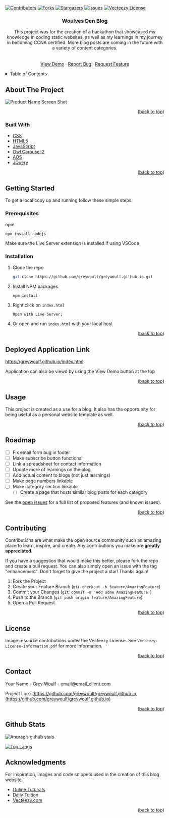 <div id="top"></div>
<!--
*** Thanks for checking out the Best-README-Template. If you have a suggestion
*** that would make this better, please fork the repo and create a pull request
*** or simply open an issue with the tag "enhancement".
*** Don't forget to give the project a star!
*** Thanks again! Now go create something AMAZING! :D
-->



<!-- PROJECT SHIELDS -->
<!--
*** I'm using markdown "reference style" links for readability.
*** Reference links are enclosed in brackets [ ] instead of parentheses ( ).
*** See the bottom of this document for the declaration of the reference variables
*** for contributors-url, forks-url, etc. This is an optional, concise syntax you may use.
*** https://www.markdownguide.org/basic-syntax/#reference-style-links
-->
[![Contributors][contributors-shield]][contributors-url]
[![Forks][forks-shield]][forks-url]
[![Stargazers][stars-shield]][stars-url]
[![Issues][issues-shield]][issues-url]
[![Vecteezy License][license-shield]][license-url]
<!-- [![LinkedIn][linkedin-shield]][linkedin-url] -->



<!-- PROJECT LOGO -->
<!-- <br />
<div align="center">
  <a href="https://github.com/greywoulf/greywoulf.github.io">
    <img src="images/logo.png" alt="Logo" width="80" height="80">
  </a> -->

<h3 align="center">Woulves Den Blog</h3>

  <p align="center">
    This project was for the creation of a hackathon that showcased my knowledge in coding static websites, as well as my learnings in my 
    journey in becoming CCNA certified. More blog posts are coming in the future with a variety of content categories.
    <br />
<!--     <a href="https://github.com/greywoulf/greywoulf.github.io"><strong>Explore the docs »</strong></a> -->
    <br />
    <br />
    <a href="https://greywoulf.github.io/index.html">View Demo</a>
    ·
    <a href="https://github.com/greywoulf/greywoulf.github.io/issues">Report Bug</a>
    ·
    <a href="https://github.com/greywoulf/greywoulf.github.io/issues">Request Feature</a>
  </p>
</div>



<!-- TABLE OF CONTENTS -->
<details>
  <summary>Table of Contents</summary>
  <ol>
    <li>
      <a href="#about-the-project">About The Project</a>
      <ul>
        <li><a href="#built-with">Built With</a></li>
      </ul>
    </li>
    <li>
      <a href="#getting-started">Getting Started</a>
      <ul>
        <li><a href="#prerequisites">Prerequisites</a></li>
        <li><a href="#installation">Installation</a></li>
      </ul>
    </li>
    <li><a href="#usage">Usage</a></li>
    <li><a href="#roadmap">Roadmap</a></li>
    <li><a href="#contributing">Contributing</a></li>
    <li><a href="#license">License</a></li>
    <li><a href="#contact">Contact</a></li>
    <li><a href="#acknowledgments">Acknowledgments</a></li>
  </ol>
</details>




<!-- ABOUT THE PROJECT -->
## About The Project

![Product Name Screen Shot](https://i.imgur.com/SlcyXku.png)


<p align="right">(<a href="#top">back to top</a>)</p>



### Built With

* [CSS](https://css.org/)
* [HTML5](https://html5.org/)
* [JavaScript](https://javascript.org/)
* [Owl Carousel 2](https://owlcarousel2.github.io/OwlCarousel2/)
* [AOS](https://michalsnik.github.io/aos/)
* [JQuery](https://jquery.com)

<p align="right">(<a href="#top">back to top</a>)</p>



<!-- GETTING STARTED -->
## Getting Started

To get a local copy up and running follow these simple steps.

### Prerequisites

npm
  ```sh
  npm install nodejs
  ```
 Make sure the Live Server extension is installed if using VSCode

### Installation

1. Clone the repo
   ```sh
   git clone https://github.com/greywoulf/greywoulf.github.io.git
   ```
2. Install NPM packages
   ```sh
   npm install
   ```
3. Right click on `index.html`
   ```
   Open with Live Server;
   ```
4. Or open and run `index.html` with your local host

<p align="right">(<a href="#top">back to top</a>)</p>




## Deployed Application Link
https://greywoulf.github.io/index.html

Application can also be viewd by using the View Demo button at the top

<p align="right">(<a href="#top">back to top</a>)</p>




<!-- USAGE EXAMPLES -->
## Usage

This project is created as a use for a blog. It also has the opportunity for being useful as a personal website template as well. 


<p align="right">(<a href="#top">back to top</a>)</p>



<!-- ROADMAP -->
## Roadmap

- [ ] Fix email form bug in footer
- [ ] Make subscribe button functional
- [ ] Link a spreadsheet for contact information
- [ ] Update more of learnings on the blog
- [ ] Add actual content to blogs (not just learnings)
- [ ] Make page numbers linkable
- [ ] Make category section linkable
    - [ ] Create a page that hosts similar blog posts for each category

See the [open issues](https://github.com/greywoulf/greywoulf.github.io/issues) for a full list of proposed features (and known issues).

<p align="right">(<a href="#top">back to top</a>)</p>



<!-- CONTRIBUTING -->
## Contributing

Contributions are what make the open source community such an amazing place to learn, inspire, and create. Any contributions you make are **greatly appreciated**.

If you have a suggestion that would make this better, please fork the repo and create a pull request. You can also simply open an issue with the tag "enhancement".
Don't forget to give the project a star! Thanks again!

1. Fork the Project
2. Create your Feature Branch (`git checkout -b feature/AmazingFeature`)
3. Commit your Changes (`git commit -m 'Add some AmazingFeature'`)
4. Push to the Branch (`git push origin feature/AmazingFeature`)
5. Open a Pull Request

<p align="right">(<a href="#top">back to top</a>)</p>



<!-- LICENSE -->
## License

Image resource contributions under the Vecteezy License. See `Vecteezy-License-Information.pdf` for more information.

<p align="right">(<a href="#top">back to top</a>)</p>



<!-- CONTACT -->
## Contact

Your Name - [Grey Woulf](https://twitter.com/twitter_handle) - email@email_client.com

Project Link: [https://github.com/greywoulf/greywoulf.github.io](https://github.com/greywoulf/greywoulf.github.io)

<p align="right">(<a href="#top">back to top</a>)</p>





<!-- GitHub Stats  -->

## Github Stats
[![Anurag’s github stats](https://github-readme-stats.vercel.app/api?username=greywoulf)](https://github.com/greywoulf)

[![Top Langs](https://github-readme-stats.vercel.app/api/top-langs/?username=greywoulf&layout=compact)](https://github.com/greywoulf)




<!-- ACKNOWLEDGMENTS -->
## Acknowledgments

For inspiration, images and code snippets used in the creation of this blog website.

* [Online Tutorials](https://www.youtube.com/watch?v=gggB0Nq5vBk)
* [Daily Tuition](https://www.youtube.com/watch?v=CrSC1ZA9j0M&t=6288s)
* [Vecteezy.com](https://www.vecteezy.com/)

<p align="right">(<a href="#top">back to top</a>)</p>



<!-- MARKDOWN LINKS & IMAGES -->
<!-- https://www.markdownguide.org/basic-syntax/#reference-style-links -->
[contributors-shield]: https://img.shields.io/github/contributors/greywoulf/greywoulf.github.io.svg?style=for-the-badge
[contributors-url]: https://github.com/greywoulf/greywoulf.github.io/graphs/contributors
[forks-shield]: https://img.shields.io/github/forks/greywoulf/greywoulf.github.io.svg?style=for-the-badge
[forks-url]: https://github.com/greywoulf/greywoulf.github.io/network/members
[stars-shield]: https://img.shields.io/github/stars/greywoulf/greywoulf.github.io.svg?style=for-the-badge
[stars-url]: https://github.com/greywoulf/greywoulf.github.io/stargazers
[issues-shield]: https://img.shields.io/github/issues/greywoulf/greywoulf.github.io.svg?style=for-the-badge
[issues-url]: https://github.com/greywoulf/greywoulf.github.io/issues
[license-shield]: https://img.shields.io/github/license/greywoulf/greywoulf.github.io.svg?style=for-the-badge
[license-url]: https://github.com/greywoulf/greywoulf.github.io/blob/master/LICENSE.txt
[linkedin-shield]: https://img.shields.io/badge/-LinkedIn-black.svg?style=for-the-badge&logo=linkedin&colorB=555
[linkedin-url]: https://linkedin.com/in/linkedin_username
[product-screenshot]: images/screenshot.png
